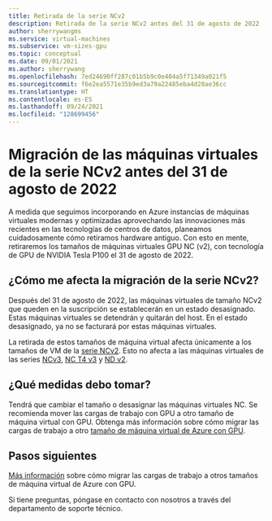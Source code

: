 ```yaml
---
title: Retirada de la serie NCv2
description: Retirada de la serie NCv2 antes del 31 de agosto de 2022
author: sherrywangms
ms.service: virtual-machines
ms.subservice: vm-sizes-gpu
ms.topic: conceptual
ms.date: 09/01/2021
ms.author: sherrywang
ms.openlocfilehash: 7ed24690ff287c01b5b9c0e404a5f71349a021f5
ms.sourcegitcommit: f6e2ea5571e35b9ed3a79a22485eba4d20ae36cc
ms.translationtype: HT
ms.contentlocale: es-ES
ms.lasthandoff: 09/24/2021
ms.locfileid: "128699456"
---
```

# <a name="migrate-your-ncv2-series-virtual-machines-by-august-31-2022"></a>Migración de las máquinas virtuales de la serie NCv2 antes del 31 de agosto de 2022
A medida que seguimos incorporando en Azure instancias de máquinas virtuales modernas y optimizadas aprovechando las innovaciones más recientes en las tecnologías de centros de datos, planeamos cuidadosamente cómo retiramos hardware antiguo. Con esto en mente, retiraremos los tamaños de máquinas virtuales GPU NC (v2), con tecnología de GPU de NVIDIA Tesla P100 el 31 de agosto de 2022. 

## <a name="how-does-the-ncv2-series-migration-affect-me"></a>¿Cómo me afecta la migración de la serie NCv2?  

Después del 31 de agosto de 2022, las máquinas virtuales de tamaño NCv2 que queden en la suscripción se establecerán en un estado desasignado. Estas máquinas virtuales se detendrán y quitarán del host. En el estado desasignado, ya no se facturará por estas máquinas virtuales. 

La retirada de estos tamaños de máquina virtual afecta únicamente a los tamaños de VM de la [serie NCv2](ncv2-series.md). Esto no afecta a las máquinas virtuales de las series [NCv3](ncv3-series.md), [NC T4 v3](nct4-v3-series.md) y [ND v2](ndv2-series.md). 

## <a name="what-actions-should-i-take"></a>¿Qué medidas debo tomar?  
Tendrá que cambiar el tamaño o desasignar las máquinas virtuales NC. Se recomienda mover las cargas de trabajo con GPU a otro tamaño de máquina virtual con GPU. Obtenga más información sobre cómo migrar las cargas de trabajo a otro [tamaño de máquina virtual de Azure con GPU](sizes-gpu.md).

## <a name="next-steps"></a>Pasos siguientes

[Más información](n-series-migration.md) sobre cómo migrar las cargas de trabajo a otros tamaños de máquina virtual de Azure con GPU. 

Si tiene preguntas, póngase en contacto con nosotros a través del departamento de soporte técnico.
